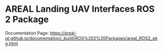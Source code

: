 # AREAL Landing UAV Interfaces ROS 2 Package

Documentation Page: https://areal-gt.github.io/documentation/_build/ROS%202%20Packages/areal_ROS2_pkg.html
